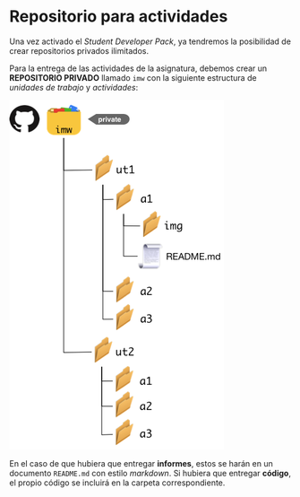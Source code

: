 # Repositorio para actividades

Una vez activado el *Student Developer Pack*, ya tendremos la posibilidad de crear repositorios privados ilimitados.

Para la entrega de las actividades de la asignatura, debemos crear un **REPOSITORIO PRIVADO** llamado `imw` con la siguiente estructura de *unidades de trabajo* y *actividades*:

![Repo Structure](img/Repo_structure.png) 

En el caso de que hubiera que entregar **informes**, estos se harán en un documento `README.md` con estilo *markdown*. Si hubiera que entregar **código**, el propio código se incluirá en la carpeta correspondiente.

